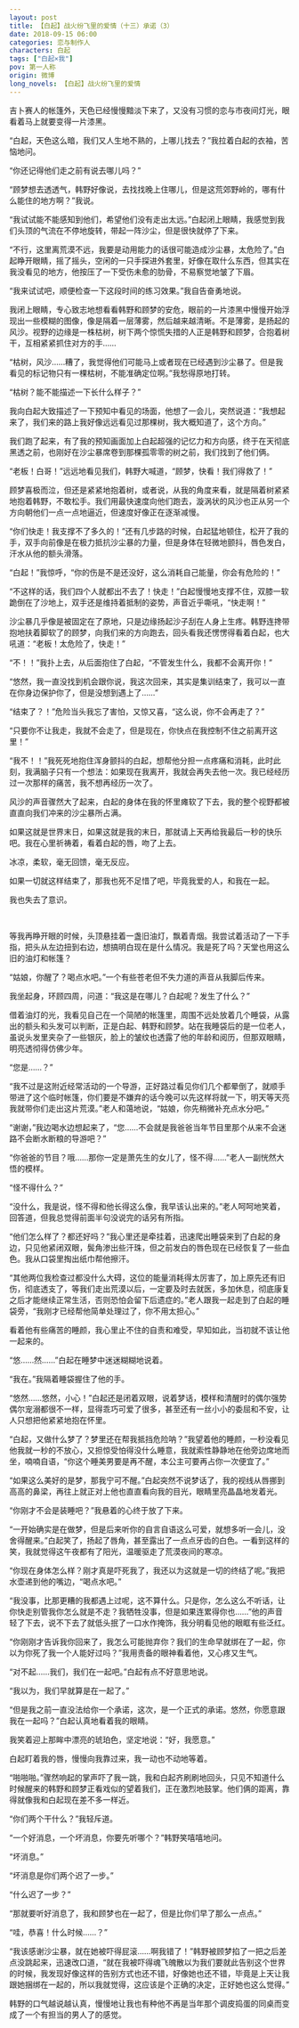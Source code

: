 ```yaml
---
layout: post
title: 【白起】战火纷飞里的爱情（十三）承诺（3）
date: 2018-09-15 06:00
categories: 恋与制作人
characters: 白起
tags: ["白起×我"]
pov: 第一人称
origin: 微博
long_novels: 【白起】战火纷飞里的爱情
---
```


吉卜赛人的帐篷外，天色已经慢慢黯淡下来了，又没有习惯的恋与市夜间灯光，眼看着马上就要变得一片漆黑。

“白起，天色这么暗，我们又人生地不熟的，上哪儿找去？”我拉着白起的衣袖，苦恼地问。

“你还记得他们走之前有说去哪儿吗？”

“顾梦想去透透气，韩野好像说，去找找晚上住哪儿，但是这荒郊野岭的，哪有什么能住的地方啊？”我说。

“我试试能不能感知到他们，希望他们没有走出太远。”白起闭上眼睛，我感觉到我们头顶的气流在不停地旋转，带起一阵沙尘，但是很快就停了下来。

“不行，这里离荒漠不远，我要是动用能力的话很可能造成沙尘暴，太危险了。”白起睁开眼睛，摇了摇头，空闲的一只手探进外套里，好像在取什么东西，但其实在我没看见的地方，他按压了一下受伤未愈的肋骨，不易察觉地皱了下眉。

“我来试试吧，顺便检查一下这段时间的练习效果。”我自告奋勇地说。

我闭上眼睛，专心致志地想看看韩野和顾梦的安危，眼前的一片漆黑中慢慢开始浮现出一些模糊的图像，像是隔着一层薄雾，然后越来越清晰。不是薄雾，是扬起的风沙。视野的边缘是一株枯树，树下两个惊慌失措的人正是韩野和顾梦，合抱着树干，互相紧紧抓住对方的手……

“枯树，风沙……糟了，我觉得他们可能马上或者现在已经遇到沙尘暴了。但是我看见的标记物只有一棵枯树，不能准确定位啊。”我愁得原地打转。

“枯树？能不能描述一下长什么样子？”

我向白起大致描述了一下预知中看见的场面，他想了一会儿，突然说道：“我想起来了，我们来的路上我好像远远看见过那棵树，我大概知道了，这个方向。”

我们跑了起来，有了我的预知画面加上白起超强的记忆力和方向感，终于在天彻底黑透之前，也刚好在沙尘暴席卷到那棵孤零零的树之前，我们找到了他们俩。

“老板！白哥！”远远地看见我们，韩野大喊道，“顾梦，快看！我们得救了！”

顾梦喜极而泣，但还是紧紧地抱着树，或者说，从我的角度来看，就是隔着树紧紧地抱着韩野，不敢松手。我们用最快速度向他们跑去，漩涡状的风沙也正从另一个方向朝他们一点一点地逼近，但速度好像正在逐渐减慢。

“你们快走！我支撑不了多久的！”还有几步路的时候，白起猛地顿住，松开了我的手，双手向前像是在极力抵抗沙尘暴的力量，但是身体在轻微地颤抖，唇色发白，汗水从他的额头滑落。

“白起！”我惊呼，“你的伤是不是还没好，这么消耗自己能量，你会有危险的！”

“不这样的话，我们四个人就都出不去了！快走！”白起慢慢地支撑不住，双膝一软跪倒在了沙地上，双手还是维持着抵制的姿势，声音近乎嘶吼，“快走啊！”

沙尘暴几乎像是被固定在了原地，只是边缘扬起沙子刮在人身上生疼。韩野连搀带抱地扶着脚软了的顾梦，向我们来的方向跑去，回头看我还愣愣得看着白起，也大吼道：“老板！太危险了，快走！”

“不！！”我扑上去，从后面抱住了白起，“不管发生什么，我都不会离开你！”

“悠然，我一直没找到机会跟你说，我这次回来，其实是集训结束了，我可以一直在你身边保护你了，但是没想到遇上了……”

“结束了？！”危险当头我忘了害怕，又惊又喜，“这么说，你不会再走了？”

“只要你不让我走，我就不会走了，但是现在，你快点在我控制不住之前离开这里！”

“我不！！”我死死地抱住浑身颤抖的白起，想帮他分担一点疼痛和消耗，此时此刻，我满脑子只有一个想法：如果现在我离开，我就会再失去他一次。我已经经历过一次那样的痛苦，我不想再经历一次了。

风沙的声音骤然大了起来，白起的身体在我的怀里瘫软了下去，我的整个视野都被直直向我们冲来的沙尘暴所占满。

如果这就是世界末日，如果这就是我的末日，那就请上天再给我最后一秒的快乐吧。我在心里祈祷着，看着白起的唇，吻了上去。

冰凉，柔软，毫无回馈，毫无反应。

如果一切就这样结束了，那我也死不足惜了吧，毕竟我爱的人，和我在一起。

我也失去了意识。

<br>

等我再睁开眼的时候，头顶悬挂着一盏旧油灯，飘着青烟。我尝试着活动了一下手指，把头从左边扭到右边，想搞明白现在是什么情况。我是死了吗？天堂也用这么旧的油灯和帐篷？

“姑娘，你醒了？喝点水吧。”一个有些苍老但不失力道的声音从我脚后传来。

我坐起身，环顾四周，问道：“我这是在哪儿？白起呢？发生了什么？”

借着油灯的光，我看见自己在一个简陋的帐篷里，周围不远处放着几个睡袋，从露出的额头和头发可以判断，正是白起、韩野和顾梦。站在我睡袋后的是一位老人，虽说头发里夹杂了一些银灰，脸上的皱纹也透露了他的年龄和阅历，但那双眼睛，明亮透彻得仿佛少年。

“您是……？”

“我不过是这附近经常活动的一个导游，正好路过看见你们几个都晕倒了，就顺手带进了这个临时帐篷，你们要是不嫌弃的话今晚可以先这样将就一下，明天等天亮我就带你们走出这片荒漠。”老人和蔼地说，“姑娘，你先稍微补充点水分吧。”

“谢谢，”我边喝水边想起来了，“您……不会就是我爸爸当年节目里那个从来不会迷路不会断水断粮的导游吧？”

“你爸爸的节目？哦……那你一定是萧先生的女儿了，怪不得……”老人一副恍然大悟的模样。

“怪不得什么？”

“没什么，我是说，怪不得和他长得这么像，我早该认出来的。”老人呵呵地笑着，回答道，但我总觉得前面半句没说完的话另有所指。

“他们怎么样了？都还好吗？”我心里还是牵挂着，迅速爬出睡袋来到了白起的身边，只见他紧闭双眼，鬓角渗出些汗珠，但之前发白的唇色现在已经恢复了一些血色。我从口袋里掏出纸巾帮他擦汗。

“其他两位我检查过都没什么大碍，这位的能量消耗得太厉害了，加上原先还有旧伤，彻底透支了，等我们走出荒漠以后，一定要及时去就医，多加休息，彻底康复之后才能继续正常生活，否则恐怕会留下后遗症的。”老人跟我一起走到了白起的睡袋旁，“我刚才已经帮他简单处理过了，你不用太担心。”

看着他有些痛苦的睡颜，我心里止不住的自责和难受，早知如此，当初就不该让他一起来的。

“悠……然……”白起在睡梦中迷迷糊糊地说着。

“我在。”我隔着睡袋握住了他的手。

“悠然……悠然，小心！”白起还是闭着双眼，说着梦话，模样和清醒时的偶尔强势偶尔宠溺都很不一样，显得乖巧可爱了很多，甚至还有一丝小小的委屈和不安，让人只想把他紧紧地抱在怀里。

“白起，又做什么梦了？梦里还在帮我抵挡危险呐？”我望着他的睡颜，一秒没看见他我就一秒的不放心，又担惊受怕得没什么睡意，我就索性静静地在他旁边席地而坐，喃喃自语，“你这个睡美男要是再不醒，本公主可要再占你一次便宜了。”

“如果这么美好的是梦，那我宁可不醒。”白起突然不说梦话了，我的视线从唇挪到高高的鼻梁，再往上就正对上他也直直看向我的目光，眼睛里亮晶晶地发着光。

“你刚才不会是装睡吧？”我悬着的心终于放了下来。

“一开始确实是在做梦，但是后来听你的自言自语这么可爱，就想多听一会儿，没舍得醒来。”白起笑了，扬起了唇角，甚至露出了一点点牙齿的白色。一看到这样的笑，我就觉得这午夜都有了阳光，温暖驱走了荒漠夜间的寒凉。

“你现在身体怎么样？刚才真是吓死我了，我还以为这就是一切的终结了呢。”我把水壶递到他的嘴边，“喝点水吧。”

“我没事，比那更糟的我都遇上过呢，这不算什么。只是你，怎么这么不听话，让你快走别管我你怎么就是不走？我牺牲没事，但是如果连累得你也……”他的声音轻了下去，说不下去了就低头抿了一口水作掩饰，我分明看见他的眼眶有些泛红。

“你刚刚才告诉我你回来了，我怎么可能抛弃你？我们的生命早就绑在了一起，你以为你死了我一个人能好过吗？”我用责备的眼神看着他，又心疼又生气。

“对不起……我们，我们在一起吧。”白起有点不好意思地说。

“我以为，我们早就算是在一起了。”

“但是我之前一直没法给你一个承诺，这次，是一个正式的承诺。悠然，你愿意跟我在一起吗？”白起认真地看着我的眼睛。

我笑着迎上那眸中漂亮的琥珀色，坚定地说：“好，我愿意。”

白起盯着我的唇，慢慢向我靠过来，我一动也不动地等着。

“啪啪啪。”骤然响起的掌声吓了我一跳，我和白起齐刷刷地回头，只见不知道什么时候醒来的韩野和顾梦正看戏似的望着我们，正在激烈地鼓掌。他们俩的距离，靠得就像我和白起现在差不多一样近。

“你们两个干什么？”我轻斥道。

“一个好消息，一个坏消息，你要先听哪个？”韩野笑嘻嘻地问。

“坏消息。”

“坏消息是你们两个迟了一步。”

“什么迟了一步？”

“那就要听好消息了，我和顾梦也在一起了，但是比你们早了那么一点点。”

“哇，恭喜！什么时候……？”

“我该感谢沙尘暴，就在她被吓得屁滚……啊我错了！”韩野被顾梦掐了一把之后差点没跳起来，迅速改口道，“就在我被吓得魂飞魄散以为我们要就此告别这个世界的时候，我发现好像这样的告别方式也还不错，好像她也还不错，毕竟是上天让我跟她捆绑在一起的，所以我就觉得，这应该是个正确的决定，正好她也这么觉得。”

韩野的口气越说越认真，慢慢地让我也有种他不再是当年那个调皮捣蛋的同桌而变成了一个有担当的男人了的感觉。
